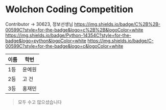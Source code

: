# Wolchon Coding Competition
Contributor -> 30623, 정보선생님
https://img.shields.io/badge/C%2B%2B-00599C?style=for-the-badge&logo=c%2B%2B&logoColor=white
https://img.shields.io/badge/Python-14354C?style=for-the-badge&logo=python&logoColor=white
https://img.shields.io/badge/C-00599C?style=for-the-badge&logo=c&logoColor=white

|이름|학번|
|------|---|
|1등|윤예원| 
|2등|고 건| 
|3등|홍재민|

> 모두 수고 많으셨습니다
